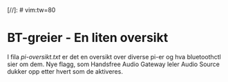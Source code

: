 [//]: # vim:tw=80

# BT-greier - En liten oversikt

I fila *pi-oversikt.txt* er det en oversikt over diverse pi-er og hva
bluetoothctl sier om dem. Nye flagg, som Handsfree Audio Gateway leler Audio
Source dukker opp etter hvert som de aktiveres.
